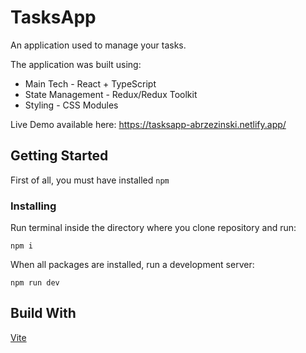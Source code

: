 # TasksApp

An application used to manage your tasks.

The application was built using:

- Main Tech - React + TypeScript
- State Management - Redux/Redux Toolkit
- Styling - CSS Modules

Live Demo available here: https://tasksapp-abrzezinski.netlify.app/

## Getting Started

First of all, you must have installed ```npm```

### Installing

Run terminal inside the directory where you clone repository and run:

```
npm i
```

When all packages are installed, run a development server:

```
npm run dev
```

## Build With

[Vite](https://github.com/vitejs/vite)
